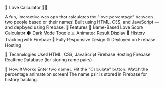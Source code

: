 💖 Love Calculator 🔢✨

A fun, interactive web app that calculates the "love percentage" between two people based on their names! Built using HTML, CSS, and JavaScript — and deployed using Firebase.
🌟 Features
💌 Name-Based Love Score Calculator
🌒 Dark Mode Toggle
📊 Animated Result Display
📝 History Tracking with Firebase
📱 Fully Responsive Design
🌐 Deployed on Firebase Hosting

🚀 Technologies Used
HTML, CSS, JavaScript
Firebase Hosting
Firebase Realtime Database (for storing name pairs)

🧠 How It Works
Enter two names.
Hit the "Calculate" button.
Watch the percentage animate on screen!
The name pair is stored in Firebase for history tracking.
